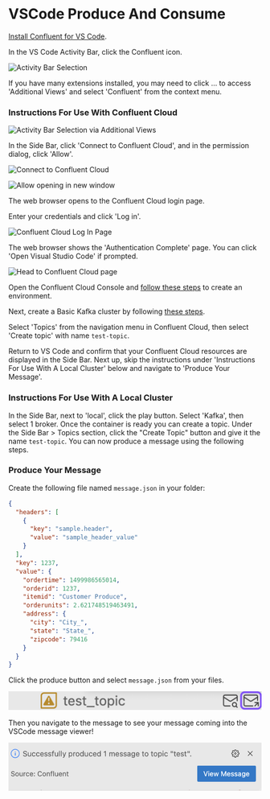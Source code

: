 <!-- title: How to produce to and consume messages from Kafka with Confluent for VS Code -->
<!-- description: In this tutorial, learn how to produce to and consume messages from Kafka with Confluent for VS Code, with step-by-step instructions. -->

# VSCode Produce And Consume

[Install Confluent for VS Code](https://marketplace.visualstudio.com/items?itemName=confluentinc.vscode-confluent).

In the VS Code Activity Bar, click the Confluent icon.

![Activity Bar Selection](https://raw.githubusercontent.com/confluentinc/tutorials/master/vscode-produce-and-consume/img/activity-bar-selection.png)

If you have many extensions installed, you may need to click … to access 'Additional Views' and select 'Confluent' from the context menu.

### Instructions For Use With Confluent Cloud

![Activity Bar Selection via Additional Views](https://raw.githubusercontent.com/confluentinc/tutorials/master/vscode-produce-and-consume/img/via-views.png)

In the Side Bar, click 'Connect to Confluent Cloud', and in the permission dialog, click 'Allow'.

![Connect to Confluent Cloud](https://raw.githubusercontent.com/confluentinc/tutorials/master/vscode-produce-and-consume/img/connect-to-cc.png)

![Allow opening in new window](https://raw.githubusercontent.com/confluentinc/tutorials/master/vscode-ccloud-quickstart/img/new-window.png)

The web browser opens to the Confluent Cloud login page.

Enter your credentials and click 'Log in'.

![Confluent Cloud Log In Page](https://raw.githubusercontent.com/confluentinc/tutorials/master/vscode-produce-and-consume/img/login.png)

The web browser shows the 'Authentication Complete' page. You can click 'Open Visual Studio Code' if prompted.

![Head to Confluent Cloud page](https://raw.githubusercontent.com/confluentinc/tutorials/master/vscode-produce-and-consume/img/auth-complete-page.png)

Open the Confluent Cloud Console and [follow these steps](https://docs.confluent.io/cloud/current/get-started/index.html#section-1-create-a-cluster-and-add-a-topic) to create an environment.

Next, create a Basic Kafka cluster by following [these steps](https://docs.confluent.io/cloud/current/get-started/index.html#step-1-create-a-ak-cluster-in-ccloud).

Select 'Topics' from the navigation menu in Confluent Cloud, then select 'Create topic' with name `test-topic`.

Return to VS Code and confirm that your Confluent Cloud resources are displayed in the Side Bar. Next up, skip the instructions under 'Instructions For Use With A Local Cluster' below and navigate to 'Produce Your Message'. 

### Instructions For Use With A Local Cluster

In the Side Bar, next to 'local', click the play button. Select 'Kafka', then select 1 broker. Once the container is ready you can create a topic. Under the Side Bar > Topics section, click the "Create Topic" button and give it the name `test-topic`. You can now produce a message using the following steps. 

### Produce Your Message

Create the following file named `message.json` in your folder:

```json
{
  "headers": [
    {
      "key": "sample.header",
      "value": "sample_header_value"
    }
  ],
  "key": 1237,
  "value": {
    "ordertime": 1499986565014,
    "orderid": 1237,
    "itemid": "Customer Produce",
    "orderunits": 2.621748519463491,
    "address": {
      "city": "City_",
      "state": "State_",
      "zipcode": 79416
    }
  }
}
```

Click the produce button and select `message.json` from your files.

![Producing A Message](https://raw.githubusercontent.com/confluentinc/tutorials/master/vscode-produce-and-consume/img/produce-a-msg.png)

Then you navigate to the message to see your message coming into the VSCode message viewer!

![Producing A Message](https://raw.githubusercontent.com/confluentinc/tutorials/master/vscode-produce-and-consume/img/view-new-msg.png)
